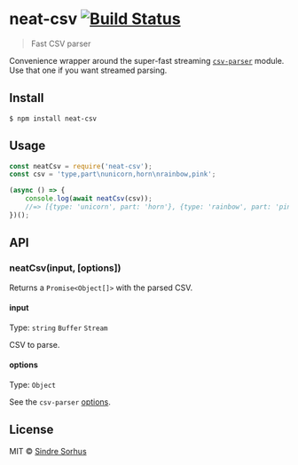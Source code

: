# neat-csv [![Build Status](https://travis-ci.org/sindresorhus/neat-csv.svg?branch=master)](https://travis-ci.org/sindresorhus/neat-csv)

> Fast CSV parser

Convenience wrapper around the super-fast streaming [`csv-parser`](https://github.com/mafintosh/csv-parser) module. Use that one if you want streamed parsing.


## Install

```
$ npm install neat-csv
```


## Usage

```js
const neatCsv = require('neat-csv');
const csv = 'type,part\nunicorn,horn\nrainbow,pink';

(async () => {
	console.log(await neatCsv(csv));
	//=> [{type: 'unicorn', part: 'horn'}, {type: 'rainbow', part: 'pink'}]
})();
```


## API

### neatCsv(input, [options])

Returns a `Promise<Object[]>` with the parsed CSV.

#### input

Type: `string` `Buffer` `Stream`

CSV to parse.

#### options

Type: `Object`

See the `csv-parser` [options](https://github.com/mafintosh/csv-parser#options).


## License

MIT © [Sindre Sorhus](https://sindresorhus.com)
